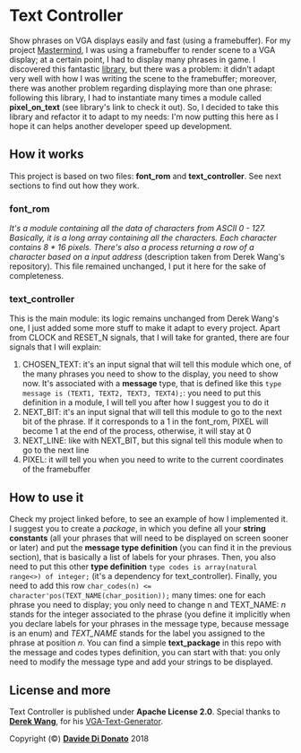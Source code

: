 # Text Controller

Show phrases on VGA displays easily and fast (using a framebuffer). For my project [Mastermind](https://github.com/MrOverflOOw/Mastermind), I was using a framebuffer to render scene to a VGA display; at a certain point, I had to display many phrases in game. I discovered this fantastic [library](https://github.com/Derek-X-Wang/VGA-Text-Generator), but there was a problem: it didn't adapt very well with how I was writing the scene to the framebuffer; moreover, there was another problem regarding displaying more than one phrase: following this library, I had to instantiate many times a module called **pixel_on_text** (see library's link to check it out). So, I decided to take this library and refactor it to adapt to my needs: I'm now putting this here as I hope it can helps another developer speed up development. 

## How it works

This project is based on two files: **font_rom** and **text_controller**. See next sections to find out how they work.
### font_rom
*It's a module containing all the data of characters from ASCII 0 - 127. Basically, it is a long array containing all the characters. Each character contains 8 * 16 pixels. There's also a process returning a row of a character based on a input address* (description taken from Derek Wang's repository). This file remained unchanged, I put it here for the sake of completeness.
### text_controller
This is the main module: its logic remains unchanged from Derek Wang's one, I just added some more stuff to make it adapt to every project. Apart from CLOCK and RESET_N signals, that I will take for granted, there are four signals that I will explain:
1. CHOSEN_TEXT: it's an input signal that will tell this module which one, of the many phrases you need to show to the display, you need to show now. It's associated with a **message** type, that is defined like this `type message is (TEXT1, TEXT2, TEXT3, TEXT4);`: you need to put this definition in a module, I will tell you after how I suggest you to do it
1. NEXT_BIT: it's an input signal that will tell this module to go to the next bit of the phrase. If it corresponds to a 1 in the font_rom, PIXEL will become 1 at the end of the process, otherwise, it will stay at 0
1. NEXT_LINE: like with NEXT_BIT, but this signal tell this module when to go to the next line
1. PIXEL: it will tell you when you need to write to the current coordinates of the framebuffer

## How to use it
Check my project linked before, to see an example of how I implemented it.  
I suggest you to create a *package*, in which you define all your **string constants** (all your phrases that will need to be displayed on screen sooner or later) and put the **message type definition** (you can find it in the previous section), that is basically a list of labels for your phrases. Then, you also need to put this other **type definition** `type codes is array(natural range<>) of integer;` (it's a dependency for text_controller). Finally, you need to add this row `char_codes(n) <= character'pos(TEXT_NAME(char_position));` many times: one for each phrase you need to display; you only need to change n and TEXT_NAME: *n* stands for the integer associated to the phrase (you define it implicitly when you declare labels for your phrases in the message type, because message is an enum) and *TEXT_NAME* stands for the label you assigned to the phrase at position *n*. You can find a simple **text_package** in this repo with the message and codes types definition, you can start with that: you only need to modify the message type and add your strings to be displayed.

## License and more

Text Controller is published under **Apache License 2.0**. Special thanks to [**Derek Wang**](https://github.com/Derek-X-Wang), for his [VGA-Text-Generator](https://github.com/Derek-X-Wang/VGA-Text-Generator).

Copyright (©) [**Davide Di Donato**](https://github.com/MrOverflOOw) 2018
